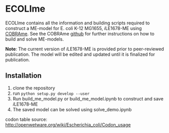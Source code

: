 # ECOLIme

ECOLIme contains all the information and building scripts required to construct
a ME-model for E. coli K-12 MG1655, *i*LE1678-ME using
[COBRAme](https://github.com/sbrg/cobrame). See the COBRAme 
[github](https://github.com/sbrg/cobrame) for further instructions on how to 
build and solve ME-models.

**Note**: The current version of *i*LE1678-ME is provided prior to peer-reviewed
publication. The model will be edited and updated until it is finalized for 
publication.


## Installation

1. clone the repository
2. run ```python setup.py develop --user```
3. Run build_me_model.py or build_me_model.ipynb to construct and save *i*LE1678-ME
4. The saved model can be solved using solve_demo.ipynb


codon table source:
http://openwetware.org/wiki/Escherichia_coli/Codon_usage

